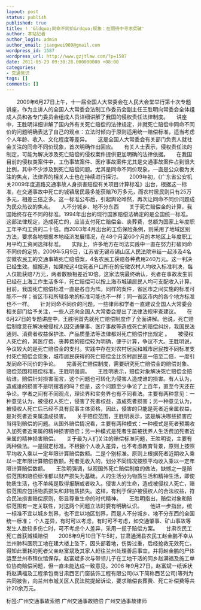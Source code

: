 ```yaml
---
layout: post
status: publish
published: true
title: ! '&ldquo;同命不同价&rdquo;现象：在期待中寻求突破'
author: 本站记者
author_login: admin
author_email: jiangwei909@gmail.com
wordpress_id: 1587
wordpress_url: http://www.gzjtlaw.com/?p=1587
date: 2011-05-29 09:30:28.000000000 +08:00
categories:
- 交通常识
tags: []
comments: []
---
```

　　2009年6月27日上午，十一届全国人大常委会在人民大会堂举行第十次专题讲座，作为主讲人的全国人大常委会法制工作委员会副主任王胜明向常委会全体组成人员和各专门委员会组成人员详细讲解了我国的侵权责任法律制度。　　讲座中，王胜明详细讲解了国内外有关死亡赔偿的法律规定，并就死亡赔偿中同命不同价的问题明确表达了自己的观点：立法时倾向于原则适用统一赔偿标准，适当考虑个人年龄、收入、文化程度等差异。　　这是全国人大常委会有关部门负责人就社会关注的同命不同价现象，首次明确作出回应。　　有关人士表示，侵权责任法的制定，可能为解决涉及死亡赔偿的侵权案件提供更加明确的法律依据。　　在我国目前的侵权类案件中，工伤事故案件、医疗事故案件尤其是交通事故案件占到很大比例，其中不少涉及到死亡赔偿问题。尤其是同命不同价现象，一直是公众极为关注的焦点，法律界的相关人士也在持续进行探讨。　　2009年初，《广东省公安机关2009年度道路交通事故人身损害赔偿有关项目计算标准》出台，根据这一标准，在交通事故中死亡的城镇居民最多能获赔76万多元，而农村居民则只有25万多元，相差三倍之多。这一标准公布后，引起舆论哗然，再次让同命不同价问题成为民众热议的焦点。　　人不分城乡、地不分东西　　关于死亡赔偿金的计算，我国始终存在不同的标准。1994年出台的现行国家赔偿法确定的是全国统一标准。这部法律规定，造成死亡的，应当支付死亡赔偿金、丧葬费，总额为国家上年度职工年平均工资的二十倍。而2003年4月出台的工伤保险条例，则采用了地域区别方法，要求各地根据本地经济发展情况，在48个月至60个月的本地区上年度职工月平均工资间选择标准。　　实际上，许多地方在司法实践中一直在努力打破同命不同价的定势。2009年5月9日，江苏省无锡市锡山区人民法院审结一起涉及4名安徽农民工的交通事故死亡赔偿案，4名农民工获赔各种费用240万元。这一判决已经生效。据报道，如果按这4位死者户口所在的安徽农村人均收入标准判决，每人仅能获赔7万元，两者数额相差近10倍。这家法院最终确认，死者在事故发生前已经在上海工作生活多年，死亡赔偿可以按上海市城镇居民人均可支配收入计算。　　目前，我国死亡赔偿标准一直是各自为阵。同样的案件，省区市之间实施的标准可能不一样；省区市和所辖各地的标准可能也不一样；同一省区市内的各个地方标准也不一样。　　针对同命不同价的问题，一些律师和学者一直建议全国人大常委会相关部门给予关注，一些人还向全国人大常委会提出了法律法规审查建议。　　在6月27日的专题讲座中，王胜明首先就死亡赔偿制度作了全面讲解。他说，死亡赔偿制度意在解决被侵权人因交通肇事、医疗事故等造成死亡的赔偿纠纷，我国民法通则、消费者权益保护法、产品质量法等法律都对死亡赔偿作出规定 。　　被侵权人死亡的，其医疗费、丧葬费的赔偿较为明确，便于计算，争议不大。王胜明说，争议较大的是死亡赔偿金的支付。实践中存在对农村居民和城市居民按不同标准支付死亡赔偿金现象，城市居民获得的死亡赔偿金比农村居民高一倍至二倍，一度引发同命不同价的争论。　　完善死亡赔偿制度，需要研究死亡赔偿金的赔偿对象、赔偿范围和赔偿标准。王胜明强调。　　王胜明表示，赔偿对象解决死亡赔偿金赔给谁。赔偿针对损害而言，这个问题也可转化为侵害人造成谁的损害。有人认为，造成谁的损害不是明摆着的吗？但是，这个问题至少争论了上百年，直至今天还在争论。学者之间有不同观点，理论界和实务界也有不同看法。主要有两种意见：一种意见认为，被侵权人死亡，侵害了死者权益，造成死者损害；另一种意见认为，被侵权人死亡后已经不具有民事主体资格，因此，侵害的只能是死者近亲属权益，是对死者近亲属造成损害。　　关于赔偿范围，王胜明表示，这是解决哪些损害应当得到赔偿的问题。从国外赔偿情况看，主要有两种模式：一种模式是死者预期收入加死者近亲属的精神损害赔偿；另一种模式是死者生前被抚养人生活费加死者近亲属的精神损害赔偿。　　关于最为人们关注的赔偿标准问题，王胜明说，主要有两种做法。一是固定标准。不根据个人收入差异，也不考虑教育背景，原则上按照平均收入乘以一定年限计算赔偿数额。二是个别标准。原则上根据死者近期收入乘以一定年限计算赔偿数额。死者无收入的，划分不同情况按照平均收入乘以一定年限计算赔偿数额。　　王胜明强调，纵观国外死亡赔偿制度的做法，缺憾之一是赔偿范围和赔偿标准都以财产损失为基础。人的生活分为物质生活和精神生活，即使物质生活，也不单纯是取得报酬或者收入。侵害人的生命，造成被侵权人死亡，赔偿范围应包括物质损失和非物质损失。这样，有利于保护被侵权人的合法权益，符合民法损害赔偿原则，彰显尊重生命的时代精神。　　王胜明指出，赔偿对象和赔偿范围有一定关联性，对这两个问题立法时要有明确认识。　　他进一步指出，统一标准不宜以城乡划界，也不宜以地区划界，而是人不分城乡、地不分东西的全国统一标准； 个人差异，有时可以考虑，有时可不考虑，如交通肇事、矿山事故等发生人数较多伤亡时，可不考虑个人差异，采用一揽子赔偿方案。　　甘肃农民工死亡首获城镇赔偿　　2006年9月10日下午5时，甘肃通渭县农民工赵金鹏不幸从兰州肺科医院工地在建大楼上坠下，因头部着地，伤势过重，后经抢救无效死亡。得知此噩耗的死者父亲赵富斌及其家人赶往兰州处理善后事宜，并将赵金鹏的尸体运至兰州市殡仪馆保存。赵富斌多次与带领儿子在工地干活的同乡赵满福及施工单位协商赔偿问题，但一直未能达成一致意见。2006 年9月27日，赵富斌一纸诉状将赵满福及工程承包商甘肃西艺门窗装饰工程有限公司(以下简称西艺公司)等列为共同被告，向兰州市城关区人民法院提起诉讼，要求赔偿丧葬费、死亡补偿费等共计20余万元。标签:广州交通事故索赔 广州交通事故赔偿 广州交通事故律师
